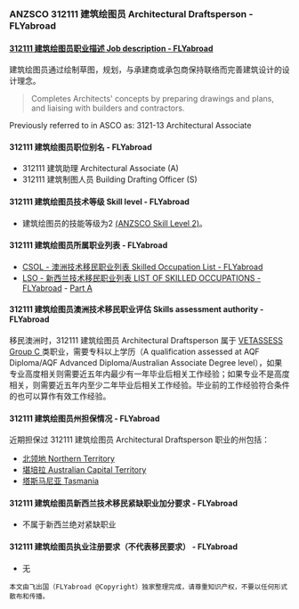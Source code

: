 ### ANZSCO 312111 建筑绘图员 Architectural Draftsperson - FLYabroad ###

#### [312111 建筑绘图员职业描述 Job description - FLYabroad](http://www.flyabroadvisa.com/anzsco/3121.html#312111)

建筑绘图员通过绘制草图，规划，与承建商或承包商保持联络而完善建筑设计的设计理念。 

> Completes Architects' concepts by preparing drawings and plans, and liaising with builders and contractors.

Previously referred to in ASCO as:
3121-13 Architectural Associate

#### 312111 建筑绘图员职位别名 - FLYabroad
 
- 312111	 建筑助理 Architectural Associate (A)
- 312111	 建筑制图人员 Building Drafting Officer (S)

#### 312111 建筑绘图员技术等级 Skill level - FLYabroad

- 建筑绘图员的技能等级为2 [(ANZSCO Skill Level 2)](http://www.flyabroadvisa.com/anzsco/)。

#### 312111 建筑绘图员所属职业列表 - FLYabroad

- [CSOL - 澳洲技术移民职业列表 Skilled Occupation List - FLYabroad](http://www.flyabroadvisa.com/sol/)
- [LSO - 新西兰技术移民职业列表 LIST OF SKILLED OCCUPATIONS - FLYabroad](http://nz.flyabroadvisa.com/lso/) - [Part A](parta)

#### 312111 建筑绘图员澳洲技术移民职业评估 Skills assessment authority - FLYabroad

移民澳洲时，312111 建筑绘图员 Architectural Draftsperson 属于 [VETASSESS Group C ](http://www.flyabroadvisa.com/ass/vetassess.html)类职业，需要专科以上学历（A qualification assessed at AQF Diploma/AQF Advanced Diploma/Australian Associate Degree level），如果专业高度相关则需要近五年内最少有一年毕业后相关工作经验；如果专业不是高度相关，则需要近五年内至少二年毕业后相关工作经验。毕业前的工作经验符合条件的也可以算作有效工作经验。

#### 312111 建筑绘图员州担保情况 - FLYabroad

近期担保过 312111 建筑绘图员 Architectural Draftsperson 职业的州包括：

- [北领地 Northern Territory](http://www.flyabroadvisa.com/zdb/nt.html)
- [堪培拉 Australian Capital Territory](http://www.flyabroadvisa.com/zdb/act.html)
- [塔斯马尼亚 Tasmania](http://www.flyabroadvisa.com/zdb/tas.html)

#### 312111 建筑绘图员新西兰技术移民紧缺职业加分要求 - FLYabroad

- 不属于新西兰绝对紧缺职业

#### 312111 建筑绘图员执业注册要求（不代表移民要求） - FLYabroad

- 无

`本文由飞出国（FLYabroad @Copyright）独家整理完成，请尊重知识产权，不要以任何形式散布和传播。`